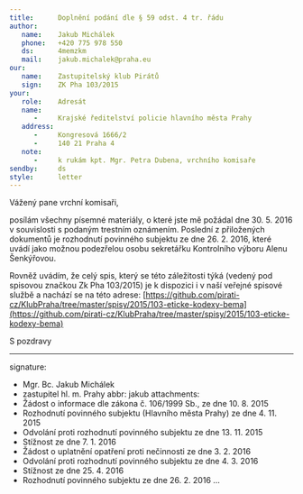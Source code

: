 ```yaml
---
title:      Doplnění podání dle § 59 odst. 4 tr. řádu
author:
   name:    Jakub Michálek
   phone:   +420 775 978 550
   ds:      4memzkm
   mail:    jakub.michalek@praha.eu
our:
   name:    Zastupitelský klub Pirátů
   sign:    ZK Pha 103/2015
your:
   role:    Adresát
   name:    
      -     Krajské ředitelství policie hlavního města Prahy 
   address:
      -     Kongresová 1666/2
      -     140 21 Praha 4
   note:
      -     k rukám kpt. Mgr. Petra Dubena, vrchního komisaře
sendby:     ds
style:      letter
---
```


Vážený pane vrchní komisaři, 

posílám všechny písemné materiály, o které jste mě požádal dne 30. 5. 2016 v souvislosti s podaným trestním oznámením. Poslední z přiložených dokumentů je rozhodnutí povinného subjektu ze dne 26. 2. 2016, které uvádí jako možnou podezřelou osobu sekretářku Kontrolního výboru Alenu Šenkýřovou.

Rovněž uvádím, že celý spis, který se této záležitosti týká (vedený pod spisovou značkou Zk Pha 103/2015) je k dispozici i v naší veřejné spisové službě a nachází se na této adrese: [https://github.com/pirati-cz/KlubPraha/tree/master/spisy/2015/103-eticke-kodexy-bema](https://github.com/pirati-cz/KlubPraha/tree/master/spisy/2015/103-eticke-kodexy-bema)

S pozdravy

---
signature:
  - Mgr. Bc. Jakub Michálek
  - zastupitel hl. m. Prahy
abbr:       jakub
attachments:
  - Žádost o informace dle zákona č. 106/1999 Sb., ze dne 10. 8. 2015
  - Rozhodnutí povinného subjektu (Hlavního města Prahy) ze dne 4. 11. 2015
  - Odvolání proti rozhodnutí povinného subjektu ze dne 13. 11. 2015
  - Stížnost ze dne 7. 1. 2016
  - Žádost o uplatnění opatření proti nečinnosti ze dne 3. 2. 2016
  - Odvolání proti rozhodnutí povinného subjektu ze dne 4. 3. 2016
  - Stížnost ze dne 25. 4. 2016
  - Rozhodnutí povinného subjektu ze dne 26. 2. 2016
...
